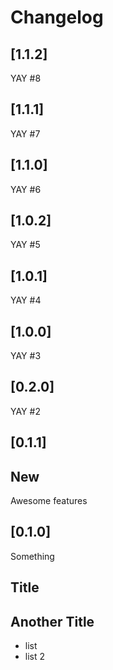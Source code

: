 # Changelog

## [1.1.2]

YAY #8

## [1.1.1]

YAY #7

## [1.1.0]

YAY #6

## [1.0.2]

YAY #5

## [1.0.1]

YAY #4

## [1.0.0]

YAY #3

## [0.2.0]

YAY #2

## [0.1.1]

## New

Awesome features

## [0.1.0]

Something 

## Title 

## Another Title 

* list 
* list 2







